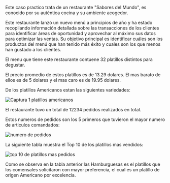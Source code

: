 Este caso practico trata de un restaurante "Sabores del Mundo", es conocido por su auténtica cocina y su ambiente acogedor.

Este restaurante lanzó un nuevo menú a principios de año y ha estado recopilando información detallada sobre las transacciones de los clientes para identificar áreas de oportunidad y aprovechar al máximo sus datos para optimizar las ventas.
Su objetivo principal es identificar cuáles son los productos del menú que han tenido más éxito y cuales son los que menos han gustado a los clientes.

El menu que tiene este restaurante contuene 32 platillos distintos para degustar.

El precio promedio de estos platillos es de 13.29 dolares. El mas barato de ellos es de 5 dolares y el mas caro es de 19.95 dolares.

De los platillos Americanos estan las siguientes variedades:

![Captura 1 platillos americanos](https://github.com/user-attachments/assets/7b0c15d5-d51f-4e42-93f6-d82f8d91b8bc)

El restaurante tuvo un total de 12234 pedidos realizados en total.

Estos numeros de pedidos son los 5 primeros que tuvieron el mayor numero de articulos comandados:

![numero de pedidos](https://github.com/user-attachments/assets/ca3a0cdf-8d8a-4ece-916a-c64d1fc76c49)

La siguiente tabla muestra el Top 10 de los platillos mas vendidos:

![top 10 de platillos mas pedidos](https://github.com/user-attachments/assets/7c4b908b-57c2-48e0-bbf5-90e4e37bce17)

Como se observa en la tabla anterior las Hamburguesas es el platillos que los comensales solicitaron con mayor preferencia, el cual es un platillo de origen Americano por excelencia.
